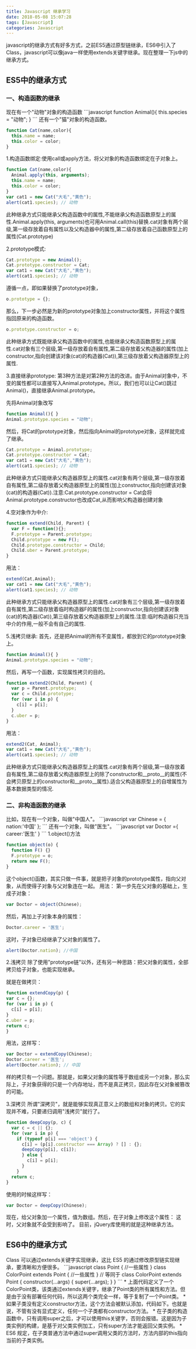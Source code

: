 ```yaml
---
title: Javascript 继承学习
date: 2018-05-08 15:07:28
tags: [Javascript]
categories: Javascript
---
```

javascript的继承方式有好多方式，之前ES5通过原型链继承，ES6中引入了Class，javascript可以像java一样使用extends关键字继承。现在整理一下js中的继承方式。

<h2>ES5中的继承方式</h2>
<h3>一、构造函数的继承</h3>
现在有一个"动物"对象的构造函数
```javascript
function Animal(){
  this.species = "动物";
}
```
还有一个"猫"对象的构造函数。

```javascript
function Cat(name,color){
  this.name = name;
  this.color = color;
}
```
1.构造函数绑定:使用call或apply方法，将父对象的构造函数绑定在子对象上。

```javascript
function Cat(name,color){
  Animal.apply(this, arguments);
  this.name = name;
  this.color = color;
}
var cat1 = new Cat("大毛","黄色");
alert(cat1.species); // 动物
```
此种继承方式只能继承父构造函数中的属性,不能继承父构造函数原型上的属性.Animal.apply(this, arguments)也可用Animal.call(this)替换.cat对象有两个层级,第一级存放着自有属性以及父构造器中的属性,第二级存放着自己函数原型上的属性(Cat.prototype)

2.prototype模式:

```javascript
Cat.prototype = new Animal();
Cat.prototype.constructor = Cat;
var cat1 = new Cat("大毛","黄色");
alert(cat1.species); // 动物
```
遵循一点，即如果替换了prototype对象，
```javascript
o.prototype = {};
```
那么，下一步必然是为新的prototype对象加上constructor属性，并将这个属性指回原来的构造函数。
```javascript
o.prototype.constructor = o;
```
此种继承方式既能继承父构造函数中的属性,也能继承父构造函数原型上的属性.cat对象有三个层级,第一级存放着自有属性,第二级存放着父构造器的属性(加上constructor,指向创建该对象(cat)的构造器(Cat)),第三级存放着父构造器原型上的属性.

3.直接继承prototype:
第3种方法是对第2种方法的改进。由于Animal对象中，不变的属性都可以直接写入Animal.prototype。所以，我们也可以让Cat()跳过 Animal()，直接继承Animal.prototype。

先将Animal对象改写

```javascript
function Animal(){ }
Animal.prototype.species = "动物";
```
然后，将Cat的prototype对象，然后指向Animal的prototype对象，这样就完成了继承。

```javascript
Cat.prototype = Animal.prototype;
Cat.prototype.constructor = Cat;
var cat1 = new Cat("大毛","黄色");
alert(cat1.species); // 动物
```
此种继承方式只能继承父构造器原型上的属性.cat对象有两个层级,第一级存放着自有属性,第二级存放着父构造器原型上的属性(加上constructor,指向创建该对象(cat)的构造器(Cat)).注意:Cat.prototype.constructor = Cat会将Animal.prototype.constructor也改成Cat,从而影响父构造器创建对象

4.空对象作为中介:

```javascript
function extend(Child, Parent) {
  var F = function(){};
  F.prototype = Parent.prototype;
  Child.prototype = new F();
  Child.prototype.constructor = Child;
  Child.uber = Parent.prototype;
}
```
用法：

```javascript
extend(Cat,Animal);
var cat1 = new Cat("大毛","黄色");
alert(cat1.species); // 动物
```

此种继承方式只能继承父构造器原型上的属性.cat对象有三个层级,第一级存放着自有属性,第二级存放着临时构造器F的属性(加上constructor,指向创建该对象(cat)的构造器(Cat)),第三级存放着父构造器原型上的属性.注意:临时构造器只充当中介的作用,一般不会有自己的属性.

5.浅拷贝继承:
首先，还是把Animal的所有不变属性，都放到它的prototype对象上。
```javascript
function Animal(){ }
Animal.prototype.species = "动物";
```
然后，再写一个函数，实现属性拷贝的目的。
```javascript
function extend2(Child, Parent) {
  var p = Parent.prototype;
  var c = Child.prototype;
  for (var i in p) {
    c[i] = p[i];
  }
  c.uber = p;
}
```
用法：

```javascript
extend2(Cat, Animal);
var cat1 = new Cat("大毛","黄色");
alert(cat1.species); // 动物
```

此种继承方式只能继承父构造器原型上的属性.cat对象有两个层级,第一级存放着自有属性,第二级存放着父构造器原型上的除了constructor和__proto__的属性(不会拷贝原型上的constructor和__proto__属性).适合父构造器原型上的自增属性为基本数据类型的情况.

<h3>二、非构造函数的继承</h3>
比如，现在有一个对象，叫做"中国人"。
```javascript
var Chinese = {
  nation:'中国'
};
```
还有一个对象，叫做"医生"。
```javascript
var Doctor ={
  career:'医生'
}
```
1.object()方法

```javascript
function object(o) {
  function F() {}
  F.prototype = o;
  return new F();
}
```
这个object()函数，其实只做一件事，就是把子对象的prototype属性，指向父对象，从而使得子对象与父对象连在一起。
用法：
第一步先在父对象的基础上，生成子对象：
```javascript
var Doctor = object(Chinese);
```
然后，再加上子对象本身的属性：
```javascript
Doctor.career = '医生';
```
这时，子对象已经继承了父对象的属性了。
```javascript
alert(Doctor.nation); //中国
```
2.浅拷贝
除了使用"prototype链"以外，还有另一种思路：把父对象的属性，全部拷贝给子对象，也能实现继承。

就是在做拷贝：
```javascript
function extendCopy(p) {
var c = {};
for (var i in p) { 
  c[i] = p[i];
}
c.uber = p;
return c;
}
```
用法，这样写：
```javascript
var Doctor = extendCopy(Chinese);
Doctor.career = '医生';
alert(Doctor.nation); // 中国
```
样的拷贝有一个问题。那就是，如果父对象的属性等于数组或另一个对象，那么实际上，子对象获得的只是一个内存地址，而不是真正拷贝，因此存在父对象被篡改的可能。

3.深拷贝
所谓"深拷贝"，就是能够实现真正意义上的数组和对象的拷贝。它的实现并不难，只要递归调用"浅拷贝"就行了。
```javascript
function deepCopy(p, c) {
  var c = c || {};
  for (var i in p) {
    if (typeof p[i] === 'object') {
      c[i] = (p[i].constructor === Array) ? [] : {};
      deepCopy(p[i], c[i]);
      } else {
        c[i] = p[i];
      }
    }
  return c;
}
```
使用的时候这样写：
```javascript
var Doctor = deepCopy(Chinese);
```
现在，给父对象加一个属性，值为数组。然后，在子对象上修改这个属性：
这时，父对象就不会受到影响了。
目前，jQuery库使用的就是这种继承方法。

<h2>ES6中的继承方式</h2>
Class 可以通过extends关键字实现继承，这比 ES5 的通过修改原型链实现继承，要清晰和方便很多。
```javascript
class Point {
  //一些属性
}
class ColorPoint extends Point {
  //一些属性
}
// 等同于
class ColorPoint extends Point {
  constructor(...args) {
    super(...args);
  }
}
```
* 上面代码定义了一个ColorPoint类，该类通过extends关键字，继承了Point类的所有属性和方法。但是由于没有部署任何代码，所以这两个类完全一样，等于复制了一个Point类。
* 如果子类没有定义constructor方法，这个方法会被默认添加，代码如下。也就是说，不管有没有显式定义，任何一个子类都有constructor方法。
* 在子类的构造函数中，只有调用super之后，才可以使用this关键字，否则会报错。这是因为子类实例的构建，是基于对父类实例加工，只有super方法才能返回父类实例。
* ES6 规定，在子类普通方法中通过super调用父类的方法时，方法内部的this指向当前的子类实例。